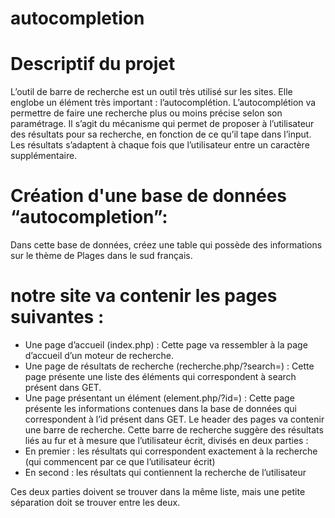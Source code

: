 # autocompletion
# Descriptif du projet

L’outil de barre de recherche est un outil très utilisé sur les sites. Elle englobe un élément
très important : l’autocomplétion.
L’autocomplétion va permettre de faire une recherche plus ou moins précise selon son
paramétrage. Il s’agit du mécanisme qui permet de proposer à l’utilisateur des résultats
pour sa recherche, en fonction de ce qu’il tape dans l’input. Les résultats s’adaptent à
chaque fois que l’utilisateur entre un caractère supplémentaire.
# Création d'une base de données “autocompletion”:
Dans cette base de données, créez une table qui possède des informations sur le thème de Plages dans le sud français.
# notre site va contenir les pages suivantes :
- Une page d’accueil (index.php) :
Cette page va ressembler à la page d’accueil d’un moteur de recherche.
- Une page de résultats de recherche (recherche.php/?search=) :
Cette page présente une liste des éléments qui correspondent à search présent dans
GET.
- Une page présentant un élément (element.php/?id=) :
Cette page présente les informations contenues dans la base de données qui
correspondent à l’id présent dans GET.
Le header des pages va contenir une barre de recherche. Cette barre de recherche
suggère des résultats liés au fur et à mesure que l’utilisateur écrit, divisés en deux
parties :
- En premier : les résultats qui correspondent exactement à la recherche (qui
commencent par ce que l’utilisateur écrit)
- En second : les résultats qui contiennent la recherche de l’utilisateur

Ces deux parties doivent se trouver dans la même liste, mais une petite séparation doit
se trouver entre les deux.